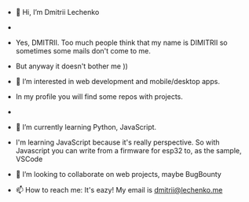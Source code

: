 - 👋 Hi, I’m Dmitrii Lechenko
- 
- Yes, DMITRII. Too much people think that my name is DIMITRII so sometimes some mails don't come to me.
- But anyway it doesn't bother me ))

- 👀 I’m interested in web development and mobile/desktop apps.

- In my profile you will find some repos with projects.
- 
- 🌱 I’m currently learning Python, JavaScript.

- I'm learning JavaScript because it's really perspective. So with Javascript you can write from a firmware for esp32 to, as the sample, VSCode

- 💞️ I’m looking to collaborate on web projects, maybe BugBounty

- 📫 How to reach me: It's eazy! My email is dmitrii@lechenko.me

<!---
moninger/moninger is a ✨ special ✨ repository because its `README.md` (this file) appears on your GitHub profile.
You can click the Preview link to take a look at your changes.
--->
